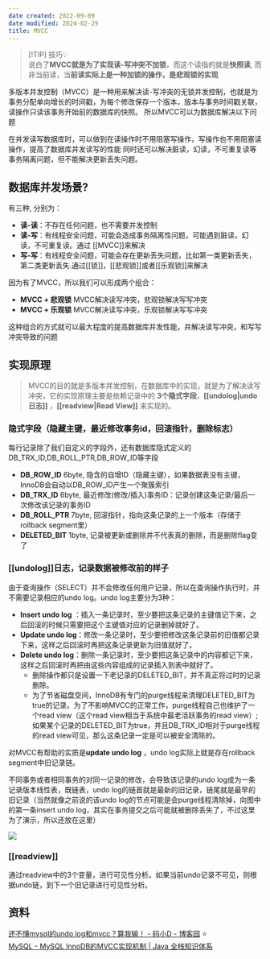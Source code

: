 ```yaml
---
date created: 2022-09-09
date modified: 2024-02-29
title: MVCC
---
```

> [!TIP] 技巧💡  
>  说白了**MVCC就是为了实现读-写冲突不加锁**，而这个读指的就是**快照读**, 而非当前读，当**前读实际上是一种加锁的操作，是悲观锁的实现**

多版本并发控制（MVCC）是一种用来解决读-写冲突的无锁并发控制，也就是为事务分配单向增长的时间戳，为每个修改保存一个版本，版本与事务时间戳关联，读操作只读该事务开始前的数据库的快照。 所以MVCC可以为数据库解决以下问题

在并发读写数据库时，可以做到在读操作时不用阻塞写操作，写操作也不用阻塞读操作，提高了数据库并发读写的性能 同时还可以解决脏读，幻读，不可重复读等事务隔离问题，但不能解决更新丢失问题。

## 数据库并发场景?

有三种, 分别为：

- **读-读**：不存在任何问题，也不需要并发控制
- **读-写**：有线程安全问题，可能会造成事务隔离性问题，可能遇到脏读，幻读，不可重复读。通过 [[MVCC]]来解决
- **写-写**：有线程安全问题，可能会存在更新丢失问题，比如第一类更新丢失，第二类更新丢失.通过[[锁]]，[[悲观锁]]或者[[乐观锁]]来解决

因为有了MVCC，所以我们可以形成两个组合：

- **MVCC + 悲观锁** MVCC解决读写冲突，悲观锁解决写写冲突
- **MVCC + 乐观锁** MVCC解决读写冲突，乐观锁解决写写冲突

这种组合的方式就可以最大程度的提高数据库并发性能，并解决读写冲突，和写写冲突导致的问题

## 实现原理

> MVCC的目的就是多版本并发控制，在数据库中的实现，就是为了解决读写冲突，它的实现原理主要是依赖记录中的 **3个隐式字段**，**[[undolog|undo日志]]** ，**[[readview|Read View]]** 来实现的。

### 隐式字段（隐藏主键，最近修改事务id，回滚指针，删除标志）

每行记录除了我们自定义的字段外，还有数据库隐式定义的DB_TRX_ID,DB_ROLL_PTR,DB_ROW_ID等字段

- **DB_ROW_ID** 6byte, 隐含的自增ID（隐藏主键），如果数据表没有主键，InnoDB会自动以DB_ROW_ID产生一个聚簇索引
- **DB_TRX_ID** 6byte, 最近修改(修改/插入)事务ID：记录创建这条记录/最后一次修改该记录的事务ID
- **DB_ROLL_PTR** 7byte, 回滚指针，指向这条记录的上一个版本（存储于rollback segment里）
- **DELETED_BIT** 1byte, 记录被更新或删除并不代表真的删除，而是删除flag变了

### [[undolog]]日志，记录数据被修改前的样子

由于查询操作（SELECT）并不会修改任何用户记录，所以在查询操作执行时，并不需要记录相应的undo log。undo log主要分为3种：

- **Insert undo log** ：插入一条记录时，至少要把这条记录的主键值记下来，之后回滚的时候只需要把这个主键值对应的记录删掉就好了。
- **Update undo log**：修改一条记录时，至少要把修改这条记录前的旧值都记录下来，这样之后回滚时再把这条记录更新为旧值就好了。
- **Delete undo log**：删除一条记录时，至少要把这条记录中的内容都记下来，这样之后回滚时再把由这些内容组成的记录插入到表中就好了。
    - 删除操作都只是设置一下老记录的DELETED_BIT，并不真正将过时的记录删除。
    - 为了节省磁盘空间，InnoDB有专门的purge线程来清理DELETED_BIT为true的记录。为了不影响MVCC的正常工作，purge线程自己也维护了一个read view（这个read view相当于系统中最老活跃事务的read view）;如果某个记录的DELETED_BIT为true，并且DB_TRX_ID相对于purge线程的read view可见，那么这条记录一定是可以被安全清除的。

对MVCC有帮助的实质是**update undo log** ，undo log实际上就是存在rollback segment中旧记录链。

不同事务或者相同事务的对同一记录的修改，会导致该记录的undo log成为一条记录版本线性表，既链表，undo log的链首就是最新的旧记录，链尾就是最早的旧记录（当然就像之前说的该undo log的节点可能是会purge线程清除掉，向图中的第一条insert undo log，其实在事务提交之后可能就被删除丢失了，不过这里为了演示，所以还放在这里）

![](http://image.clickear.top/20220909105716.png)

### [[readview]]

通过readview中的3个变量，进行可见性分析。如果当前undo记录不可见，则根据undo链，到下一个旧记录进行可见性分析。

## 资料

[还不懂mysql的undo log和mvcc？算我输！ - 码小D - 博客园](https://www.cnblogs.com/rongdi/p/13378892.html) ⭐  
[MySQL - MySQL InnoDB的MVCC实现机制 | Java 全栈知识体系](https://pdai.tech/md/db/sql-mysql/sql-mysql-mvcc.html)
